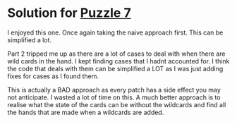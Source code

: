 # Solution for [Puzzle 7](https://adventofcode.com/2023/day/7)

I enjoyed this one. Once again taking the naive approach first. This can be simplified a lot.

Part 2 tripped me up as there are a lot of cases to deal with when there are wild cards in the hand. I kept finding cases that I hadnt accounted for. I think the code that deals with them can be simplified a LOT as I was just adding fixes for cases as I found them.

This is actually a BAD approach as every patch has a side effect you may not anticipate. I wasted a lot of time on this. A much better approach is to realise what the state of the cards can be without the wildcards and find all the hands that are made when a wildcards are added.
